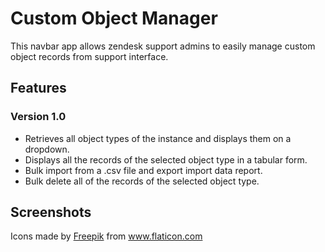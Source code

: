 # Custom Object Manager

This navbar app allows zendesk support admins to easily manage custom object records from support interface.

## Features

### Version 1.0

* Retrieves all object types of the instance and displays them on a dropdown.
* Displays all the records of the selected object type in a tabular form.
* Bulk import from a .csv file and export import data report.
* Bulk delete all of the records of the selected object type.

## Screenshots


<div>Icons made by <a href="https://www.flaticon.com/authors/freepik" title="Freepik">Freepik</a> from <a href="https://www.flaticon.com/" title="Flaticon">www.flaticon.com</a></div>